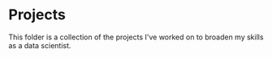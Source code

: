 # Projects

This folder is a collection of the projects I've worked on to broaden my skills as a data scientist.
